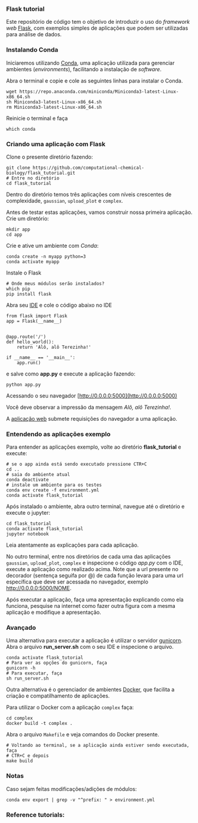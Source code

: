 ### Flask tutorial 

Este repositório de código tem o objetivo de introduzir o uso do _framework web_ [Flask](https://www.palletsprojects.com/p/flask/), com exemplos simples de aplicações que podem ser utilizadas para análise de dados.

### Instalando Conda 

Iniciaremos utilizando [Conda](https://docs.conda.io/en/latest/), uma aplicação utilizada para gerenciar ambientes (_environments_), facilitando a instalação de _software_.

Abra o terminal e copie e cole as seguintes linhas para instalar o Conda.

```
wget https://repo.anaconda.com/miniconda/Miniconda3-latest-Linux-x86_64.sh
sh Miniconda3-latest-Linux-x86_64.sh
rm Miniconda3-latest-Linux-x86_64.sh
```

Reinicie o terminal e faça

```
which conda
```

### Criando uma aplicação com Flask

Clone o presente diretório fazendo:

```
git clone https://github.com/computational-chemical-biology/flask_tutorial.git
# Entre no diretório
cd flask_tutorial
```

Dentro do diretório temos três aplicações com níveis crescentes de complexidade, `gaussian`, `upload_plot` e `complex`.

Antes de testar estas aplicações, vamos construir nossa primeira aplicação. Crie um diretório:

```
mkdir app
cd app
```
Crie e ative um ambiente com _Conda_:

```
conda create -n myapp python=3
conda activate myapp
```

Instale o Flask

```
# Onde meus módulos serão instalados?
which pip
pip install flask
```

Abra seu [IDE](https://www.sublimetext.com/) e cole o código abaixo no IDE

```
from flask import Flask
app = Flask(__name__)


@app.route('/')
def hello_world():
    return 'Alô, alô Terezinha!'

if __name__ == '__main__':
    app.run()
```

e salve como **app.py** e execute a aplicação fazendo:

```
python app.py
```

Acessando o seu navegador [http://0.0.0.0:5000](http://0.0.0.0:5000)

Você deve observar a impressão da mensagem _Alô, alô Terezinha!_.

A [aplicação web](http://pythonclub.com.br/what-the-flask-pt-1-introducao-ao-desenvolvimento-web-com-python.html) submete requisições do navegador a uma aplicação. 


### Entendendo as aplicações exemplo

Para entender as aplicações exemplo, volte ao diretório __flask_tutorial__ e execute:

```
# se o app ainda está sendo executado pressione CTR+C
cd ..
# saia do ambiente atual
conda deactivate
# instale um ambiente para os testes
conda env create -f environment.yml
conda activate flask_tutorial
```

Após instalado o ambiente, abra outro terminal, navegue até o diretório e execute o jupyter:

```
cd flask_tutorial
conda activate flask_tutorial
jupyter notebook
```

Leia atentamente as explicações para cada aplicação.

No outro terminal, entre nos diretórios de cada uma das aplicações `gaussian`, `upload_plot`, `complex` e inspecione o código _app.py_ com o IDE, execute a aplicação como realizado acima. Note que a url presente no decorador (sentença seguifa por @) de cada função levara para uma url específica que deve ser acessada no navegador, exemplo http://0.0.0.0:5000/NOME.

Após executar a aplicação, faça uma apresentação explicando como ela funciona, pesquise na internet como fazer outra figura com a mesma aplicação e modifique a apresentação.


### Avançado

Uma alternativa para executar a aplicação é utilizar o servidor [gunicorn](https://gunicorn.org/). Abra o arquivo __run_server.sh__ com o seu IDE e inspecione o arquivo. 

```
conda activate flask_tutorial
# Para ver as opções do gunicorn, faça
gunicorn -h
# Para executar, faça
sh run_server.sh
```

Outra alternativa é o gerenciador de ambientes [Docker](https://www.docker.com/), que facilita a criação e compatilhamento de aplicações.

Para utilizar o Docker com a aplicação `complex` faça:

```
cd complex
docker build -t complex .
```

Abra o arquivo `Makefile` e veja comandos do Docker presente. 

```
# Voltando ao terminal, se a aplicação ainda estiver sendo executada, faça
# CTR+C e depois
make build
```

### Notas

Caso sejam feitas modificações/adições de módulos:

```
conda env export | grep -v "^prefix: " > environment.yml
```

### Reference tutorials:

